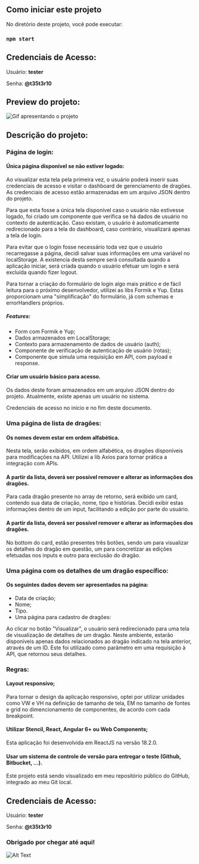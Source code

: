 ## Como iniciar este projeto

No diretório deste projeto, você pode executar:

### `npm start`

## Credenciais de Acesso:

Usuário: **tester**

Senha: **@t35t3r10**

## Preview do projeto:
![Gif apresentando o projeto](./src/assets/Dragons.gif)

## Descrição do projeto:

### Página de login:

#### Única página disponível se não estiver logado:

Ao visualizar esta tela pela primeira vez, o usuário poderá inserir suas credenciais de acesso e visitar o dashboard de gerenciamento de dragões. As credenciais de acesso estão armazenadas em um arquivo JSON dentro do projeto.

Para que esta fosse a única tela disponível caso o usuário não estivesse logado, foi criado um componente que verifica se há dados de usuário no contexto de autenticação. Caso existam, o usuário é automaticamente redirecionado para a tela do dashboard, caso contrário, visualizará apenas a tela de login.

Para evitar que o login fosse necessário toda vez que o usuário recarregasse a página, decidi salvar suas informações em uma variável no localStorage. A existencia desta sempre será consultada quando a aplicação iniciar, será criada quando o usuário efetuar um login e será excluída quando fizer logout.

Para tornar a criação do formulário de login algo mais prático e de fácil leitura para o próximo desenvolvedor, utilizei as libs Formik e Yup. Estas proporcionam uma "simplificação" do formulário, já com schemas e errorHandlers próprios. 

##### Features:
* Form com Formik e Yup;
* Dados armazenados em LocalStorage;
* Contexto para armazenamento de dados de usuário (auth);
* Componente de verificação de autenticação de usuário (rotas);
* Componente que simula uma requisição em API, com payload e response.

#### Criar um usuário básico para acesso.

Os dados deste foram armazenados em um arquivo JSON dentro do projeto. Atualmente, existe apenas um usuário no sistema.

Credenciais de acesso no início e no fim deste documento.

### Uma página de lista de dragões:

#### Os nomes devem estar em ordem alfabética.

Nesta tela, serão exibidos, em ordem alfabética, os dragões disponíveis para modificações na API.
Utilizei a lib Axios para tornar prática a integração com APIs. 

#### A partir da lista, deverá ser possível remover e alterar as informações dos dragões.

Para cada dragão presente no array de retorno, será exibido um card, contendo sua data de criação, nome, tipo e histórias. Decidi exibir estas informações dentro de um input, facilitando a edição por parte do usuário.

#### A partir da lista, deverá ser possível remover e alterar as informações dos dragões.

No bottom do card, estão presentes três botões, sendo um para visualizar os detalhes do dragão em questão, um para concretizar as edições efetuadas nos inputs e outro para exclusão do dragão.

### Uma página com os detalhes de um dragão específico:

#### Os seguintes dados devem ser apresentados na página:
* Data de criação;
* Nome;
* Tipo.
* Uma página para cadastro de dragões:

Ao clicar no botão "Visualizar", o usuário será redirecionado para uma tela de visualização de detalhes de um dragão. Neste ambiente, estarão disponíveis apenas dados relacionados ao dragão indicado na tela anterior, através de um ID. Este foi utilizado como parâmetro em uma requisição à API, que retornou seus detalhes.

### Regras:

#### Layout responsivo;

Para tornar o design da aplicação responsivo, optei por utilizar unidades como VW e VH na definição de tamanho de tela, EM no tamanho de fontes e grid no dimencionamento de componentes, de acordo com cada breakpoint.

#### Utilizar Stencil, React, Angular 6+ ou Web Components;

Esta aplicação foi desenvolvida em ReactJS na versão 18.2.0.

#### Usar um sistema de controle de versão para entregar o teste (Github, Bitbucket, ...).

Este projeto está sendo visualizado em meu repositório público do GitHub, integrado ao meu Git local.


## Credenciais de Acesso:

Usuário: **tester**

Senha: **@t35t3r10**

### Obrigado por chegar até aqui!
![Alt Text](https://media.giphy.com/media/vFKqnCdLPNOKc/giphy.gif)